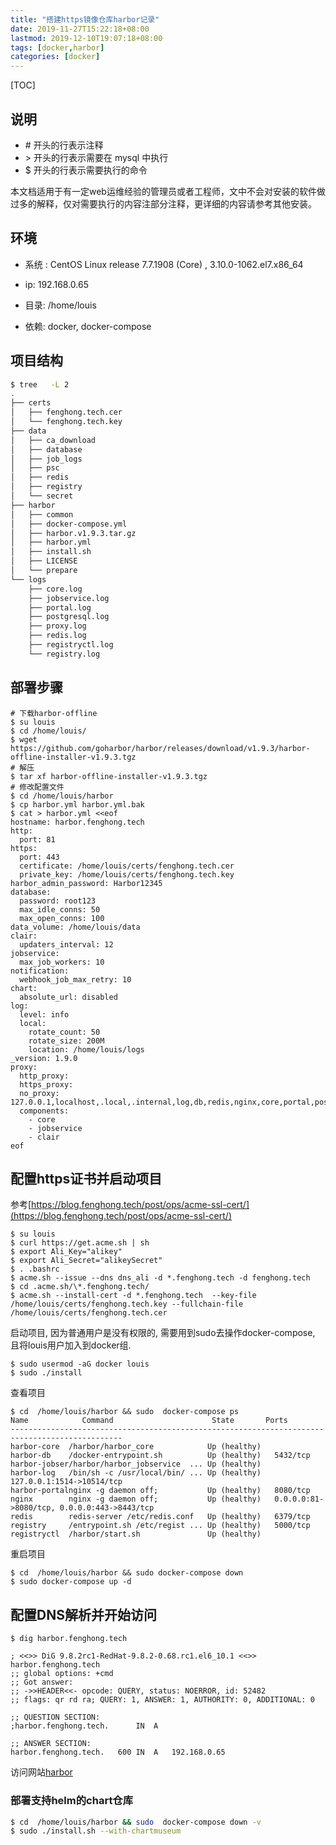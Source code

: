 ```yaml
---
title: "搭建https镜像仓库harbor记录"
date: 2019-11-27T15:22:18+08:00
lastmod: 2019-12-10T19:07:18+08:00
tags: [docker,harbor]
categories: [docker]
---
```


[TOC]
## 说明

- \# 开头的行表示注释
- \> 开头的行表示需要在 mysql 中执行
- $ 开头的行表示需要执行的命令

本文档适用于有一定web运维经验的管理员或者工程师，文中不会对安装的软件做过多的解释，仅对需要执行的内容注部分注释，更详细的内容请参考其他安装。

## 环境

- 系统 : CentOS Linux release 7.7.1908 (Core) , 3.10.0-1062.el7.x86_64

- ip: 192.168.0.65

- 目录: /home/louis

- 依赖: docker, docker-compose

## 项目结构

```bash
$ tree   -L 2
.
├── certs
│   ├── fenghong.tech.cer
│   └── fenghong.tech.key
├── data
│   ├── ca_download
│   ├── database
│   ├── job_logs
│   ├── psc
│   ├── redis
│   ├── registry
│   └── secret
├── harbor
│   ├── common
│   ├── docker-compose.yml
│   ├── harbor.v1.9.3.tar.gz
│   ├── harbor.yml
│   ├── install.sh
│   ├── LICENSE
│   └── prepare
└── logs
    ├── core.log
    ├── jobservice.log
    ├── portal.log
    ├── postgresql.log
    ├── proxy.log
    ├── redis.log
    ├── registryctl.log
    └── registry.log
```

## 部署步骤

```
# 下载harbor-offline
$ su louis
$ cd /home/louis/
$ wget https://github.com/goharbor/harbor/releases/download/v1.9.3/harbor-offline-installer-v1.9.3.tgz
# 解压
$ tar xf harbor-offline-installer-v1.9.3.tgz
# 修改配置文件
$ cd /home/louis/harbor
$ cp harbor.yml harbor.yml.bak
$ cat > harbor.yml <<eof
hostname: harbor.fenghong.tech 
http:
  port: 81
https:
  port: 443
  certificate: /home/louis/certs/fenghong.tech.cer
  private_key: /home/louis/certs/fenghong.tech.key
harbor_admin_password: Harbor12345
database:
  password: root123
  max_idle_conns: 50
  max_open_conns: 100
data_volume: /home/louis/data
clair:
  updaters_interval: 12
jobservice:
  max_job_workers: 10
notification:
  webhook_job_max_retry: 10
chart:
  absolute_url: disabled
log:
  level: info
  local:
    rotate_count: 50
    rotate_size: 200M
    location: /home/louis/logs
_version: 1.9.0
proxy:
  http_proxy:
  https_proxy:
  no_proxy: 127.0.0.1,localhost,.local,.internal,log,db,redis,nginx,core,portal,postgresql,jobservice,registry,registryctl,clair
  components:
    - core
    - jobservice
    - clair
eof
```

## 配置https证书并启动项目

参考[https://blog.fenghong.tech/post/ops/acme-ssl-cert/](https://blog.fenghong.tech/post/ops/acme-ssl-cert/)

```
$ su louis
$ curl https://get.acme.sh | sh
$ export Ali_Key="alikey"
$ export Ali_Secret="alikeySecret"
$ . .bashrc
$ acme.sh --issue --dns dns_ali -d *.fenghong.tech -d fenghong.tech
$ cd .acme.sh/\*.fenghong.tech/
$ acme.sh --install-cert -d *.fenghong.tech  --key-file /home/louis/certs/fenghong.tech.key --fullchain-file /home/louis/certs/fenghong.tech.cer
```

启动项目, 因为普通用户是没有权限的, 需要用到sudo去操作docker-compose, 且将louis用户加入到docker组.

```
$ sudo usermod -aG docker louis
$ sudo ./install
```

查看项目

```
$ cd  /home/louis/harbor && sudo  docker-compose ps 
Name            Command           	         State       Ports                   
-----------------------------------------------------------------------------------------------
harbor-core  /harbor/harbor_core            Up (healthy)                                         
harbor-db    /docker-entrypoint.sh          Up (healthy)   5432/tcp                             
harbor-jobser/harbor/harbor_jobservice  ... Up (healthy)                                         
harbor-log   /bin/sh -c /usr/local/bin/ ... Up (healthy)   127.0.0.1:1514->10514/tcp             
harbor-portalnginx -g daemon off;           Up (healthy)   8080/tcp                             
nginx        nginx -g daemon off;           Up (healthy)   0.0.0.0:81->8080/tcp, 0.0.0.0:443->8443/tcp
redis        redis-server /etc/redis.conf   Up (healthy)   6379/tcp                             
registry     /entrypoint.sh /etc/regist ... Up (healthy)   5000/tcp                             
registryctl  /harbor/start.sh               Up (healthy)     
```
重启项目

```
$ cd  /home/louis/harbor && sudo docker-compose down
$ sudo docker-compose up -d
```

## 配置DNS解析并开始访问

```
$ dig harbor.fenghong.tech 

; <<>> DiG 9.8.2rc1-RedHat-9.8.2-0.68.rc1.el6_10.1 <<>> harbor.fenghong.tech
;; global options: +cmd
;; Got answer:
;; ->>HEADER<<- opcode: QUERY, status: NOERROR, id: 52482
;; flags: qr rd ra; QUERY: 1, ANSWER: 1, AUTHORITY: 0, ADDITIONAL: 0

;; QUESTION SECTION:
;harbor.fenghong.tech.		IN	A

;; ANSWER SECTION:
harbor.fenghong.tech.	600	IN	A	192.168.0.65
```

访问网站[harbor](https://harbor.fenghong.tech)

### 部署支持helm的chart仓库

```bash
$ cd  /home/louis/harbor && sudo  docker-compose down -v 
$ sudo ./install.sh --with-chartmuseum
```

